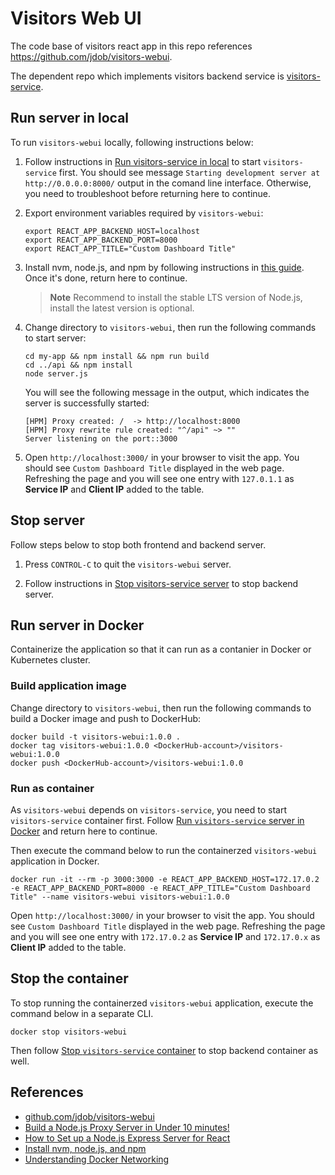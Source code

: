 # Visitors Web UI

The code base of visitors react app in this repo references https://github.com/jdob/visitors-webui.

The dependent repo which implements visitors backend service is [visitors-service](../visitors-service/).

## Run server in local

To run `visitors-webui` locally, following instructions below:

1. Follow instructions in [Run visitors-service in local](../visitors-service/README.md#run-server-in-local) to start `visitors-service` first. You should see message `Starting development server at http://0.0.0.0:8000/` output in the comand line interface. Otherwise, you need to troubleshoot before returning here to continue.

1. Export environment variables required by `visitors-webui`:

   ```
   export REACT_APP_BACKEND_HOST=localhost
   export REACT_APP_BACKEND_PORT=8000
   export REACT_APP_TITLE="Custom Dashboard Title"
   ```

1. Install nvm, node.js, and npm by following instructions in [this guide](https://docs.microsoft.com/windows/dev-environment/javascript/nodejs-on-wsl#install-nvm-nodejs-and-npm). Once it's done, return here to continue.

   > **Note**
   > Recommend to install the stable LTS version of Node.js, install the latest version is optional.

1. Change directory to `visitors-webui`, then run the following commands to start server:

   ```
   cd my-app && npm install && npm run build
   cd ../api && npm install
   node server.js
   ```

   You will see the following message in the output, which indicates the server is successfully started:
   
   ```
   [HPM] Proxy created: /  -> http://localhost:8000
   [HPM] Proxy rewrite rule created: "^/api" ~> ""
   Server listening on the port::3000
   ``` 

1. Open `http://localhost:3000/` in your browser to visit the app. You should see `Custom Dashboard Title` displayed in the web page. Refreshing the page and you will see one entry with `127.0.1.1` as **Service IP** and **Client IP** added to the table. 

## Stop server

Follow steps below to stop both frontend and backend server.

1. Press `CONTROL-C` to quit the `visitors-webui` server.

1. Follow instructions in [Stop visitors-service server](../visitors-service/README.md#stop-server) to stop backend server.

## Run server in Docker

Containerize the application so that it can run as a contanier in Docker or Kubernetes cluster.

### Build application image

Change directory to `visitors-webui`, then run the following commands to build a Docker image and push to DockerHub:

```
docker build -t visitors-webui:1.0.0 .
docker tag visitors-webui:1.0.0 <DockerHub-account>/visitors-webui:1.0.0
docker push <DockerHub-account>/visitors-webui:1.0.0
```

### Run as container

As `visitors-webui` depends on `visitors-service`, you need to start `visitors-service` container first. Follow [Run `visitors-service` server in Docker](../visitors-service/README.md#run-server-in-docker) and return here to continue.

Then execute the command below to run the containerzed `visitors-webui` application in Docker.

```
docker run -it --rm -p 3000:3000 -e REACT_APP_BACKEND_HOST=172.17.0.2 -e REACT_APP_BACKEND_PORT=8000 -e REACT_APP_TITLE="Custom Dashboard Title" --name visitors-webui visitors-webui:1.0.0
```

Open `http://localhost:3000/` in your browser to visit the app. You should see `Custom Dashboard Title` displayed in the web page. Refreshing the page and you will see one entry with `172.17.0.2` as **Service IP** and `172.17.0.x` as **Client IP** added to the table. 

## Stop the container

To stop running the containerzed `visitors-webui` application, execute the command below in a separate CLI.

```
docker stop visitors-webui
```

Then follow [Stop `visitors-service` container](../visitors-service/README.md#stop-the-container) to stop backend container as well.

## References

* [github.com/jdob/visitors-webui](https://github.com/jdob/visitors-webui)
* [Build a Node.js Proxy Server in Under 10 minutes!](https://www.twilio.com/blog/node-js-proxy-server)
* [How to Set up a Node.js Express Server for React](https://www.section.io/engineering-education/how-to-setup-nodejs-express-for-react/)
* [Install nvm, node.js, and npm](https://docs.microsoft.com/windows/dev-environment/javascript/nodejs-on-wsl#install-nvm-nodejs-and-npm)
* [Understanding Docker Networking](https://earthly.dev/blog/docker-networking/)
